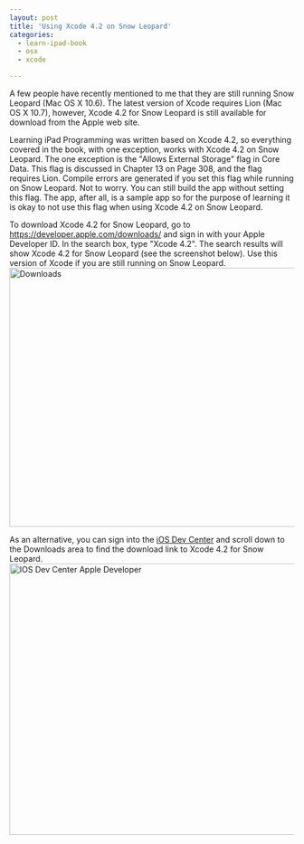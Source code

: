 ```yaml
---
layout: post
title: 'Using Xcode 4.2 on Snow Leopard'
categories:
  - learn-ipad-book
  - osx
  - xcode

---
```


A few people have recently mentioned to me that they are still running Snow Leopard (Mac OS X 10.6). The latest version of Xcode requires Lion (Mac OS X 10.7), however, Xcode 4.2 for Snow Leopard is still available for download from the Apple web site.

Learning iPad Programming was written based on Xcode 4.2, so everything covered in the book, with one exception, works with Xcode 4.2 on Snow Leopard. The one exception is the "Allows External Storage" flag in Core Data. This flag is discussed in Chapter 13 on Page 308, and the flag requires Lion. Compile errors are generated if you set this flag while running on Snow Leopard. Not to worry. You can still build the app without setting this flag. The app, after all, is a sample app so for the purpose of learning it is okay to not use this flag when using Xcode 4.2 on Snow Leopard.

To download Xcode 4.2 for Snow Leopard, go to <a href="https://developer.apple.com/downloads/">https://developer.apple.com/downloads/</a> and sign in with your Apple Developer ID. In the search box, type "Xcode 4.2". The search results will show Xcode 4.2 for Snow Leopard (see the screenshot below). Use this version of Xcode if you are still running on Snow Leopard.
<img src="http://learnipadprogramming.com/files/2012/03/Downloads.png" alt="Downloads" border="0" width="600" height="458" />

As an alternative, you can sign into the <a href="https://developer.apple.com/devcenter/ios/">iOS Dev Center</a> and scroll down to the Downloads area to find the download link to Xcode 4.2 for Snow Leopard. 
<img src="http://learnipadprogramming.com/files/2012/03/iOS-Dev-Center-Apple-Developer.png" alt="IOS Dev Center  Apple Developer" border="0" width="600" height="480" />
